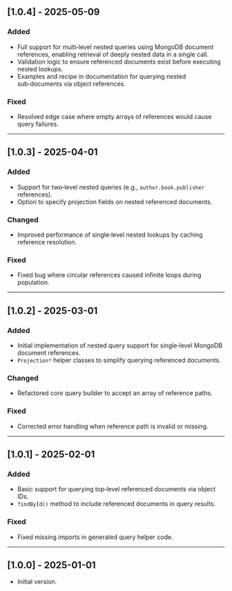 
## \[1.0.4] - 2025-05-09

### Added

* Full support for multi‑level nested queries using MongoDB document references, enabling retrieval of deeply nested data in a single call.
* Validation logic to ensure referenced documents exist before executing nested lookups.
* Examples and recipe in documentation for querying nested sub‑documents via object references.

### Fixed

* Resolved edge case where empty arrays of references would cause query failures.

---

## \[1.0.3] - 2025-04-01

### Added

* Support for two‑level nested queries (e.g., `author.book.publisher` references).
* Option to specify projection fields on nested referenced documents.

### Changed

* Improved performance of single‑level nested lookups by caching reference resolution.

### Fixed

* Fixed bug where circular references caused infinite loops during population.

---

## \[1.0.2] - 2025-03-01

### Added

* Initial implementation of nested query support for single‑level MongoDB document references.
* `Projection*` helper classes to simplify querying referenced documents.

### Changed

* Refactored core query builder to accept an array of reference paths.

### Fixed

* Corrected error handling when reference path is invalid or missing.

---

## \[1.0.1] - 2025-02-01

### Added

* Basic support for querying top‑level referenced documents via object IDs.
* `findById()` method to include referenced documents in query results.

### Fixed

* Fixed missing imports in generated query helper code.

---

## \[1.0.0] - 2025-01-01

* Initial version.
